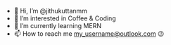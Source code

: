 - 👋 Hi, I’m @jithukuttanmm
- 👀 I’m interested in Coffee & Coding
- 🌱 I’m currently learning MERN 
- 📫 How to reach me my_username@outlook.com 😉

<!---
jithukuttanmm/jithukuttanmm is a ✨ special ✨ repository because its `README.md` (this file) appears on your GitHub profile.
You can click the Preview link to take a look at your changes.
--->
